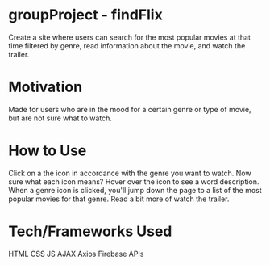 # groupProject - findFlix
Create a site where users can search for the most popular movies at that time filtered by genre, read information about the movie, and watch the trailer. 

# Motivation
Made for users who are in the mood for a certain genre or type of movie, but are not sure what to watch. 

# How to Use 
Click on a the icon in accordance with the genre you want to watch. Now sure what each icon means? Hover over the icon to see a word description. 
When a genre icon is clicked, you'll jump down the page to a list of the most popular movies for that genre. Read a bit more of watch the trailer. 

# Tech/Frameworks Used
HTML
CSS
JS
AJAX
Axios
Firebase
APIs
